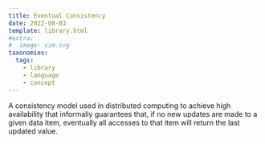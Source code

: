 ```yaml
---
title: Eventual Consistency
date: 2022-08-03
template: library.html
#extra:
#  image: cim.svg
taxonomies:
  tags:
    - library
    - language
    - concept
---
```

A consistency model used in distributed computing to achieve high availability that informally guarantees that, if no new updates are made to a given data item, eventually all accesses to that item will return the last updated value. 
